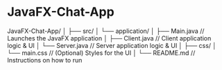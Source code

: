 # JavaFX-Chat-App
JavaFX-Chat-App/
│
├── src/
│   └── application/
│       ├── Main.java          // Launches the JavaFX application
│       ├── Client.java        // Client application logic & UI
│       └── Server.java        // Server application logic & UI
│
├── css/
│   └── main.css              // (Optional) Styles for the UI
│
└── README.md                 // Instructions on how to run
